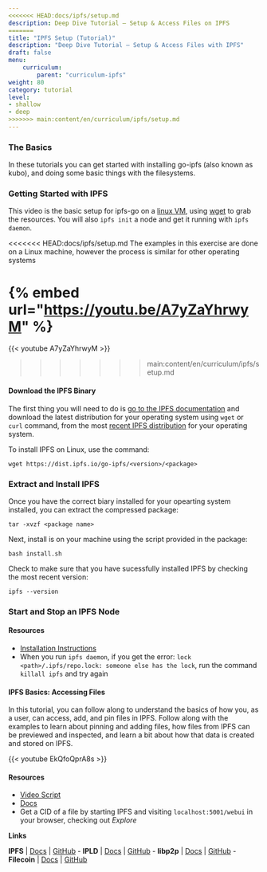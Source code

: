```yaml
---
<<<<<<< HEAD:docs/ipfs/setup.md
description: Deep Dive Tutorial – Setup & Access Files on IPFS
=======
title: "IPFS Setup (Tutorial)"
description: "Deep Dive Tutorial – Setup & Access Files with IPFS"
draft: false
menu:
    curriculum:
        parent: "curriculum-ipfs"
weight: 80
category: tutorial
level:
- shallow
- deep
>>>>>>> main:content/en/curriculum/ipfs/setup.md
---
```


### The Basics
In these tutorials you can get started with installing go-ipfs (also known as kubo), and doing some basic things with the filesystems.

### Getting Started with IPFS
This video is the basic setup for ipfs-go on a [linux VM](https://multipass.run/), using [wget](https://www.tecmint.com/install-wget-in-linux/) to grab the resources. You will also `ipfs init` a node and get it running with `ipfs daemon`.

<<<<<<< HEAD:docs/ipfs/setup.md
The examples in this exercise are done on a Linux machine, however the process is similar for other operating systems

{% embed url="https://youtu.be/A7yZaYhrwyM" %}
=======
{{< youtube A7yZaYhrwyM >}}
>>>>>>> main:content/en/curriculum/ipfs/setup.md

#### Download the IPFS Binary
The first thing you will need to do is [go to the IPFS documentation](https://docs.ipfs.io/install/command-line/#official-distributions) and download the latest distribution for your operating system using `wget` or `curl` command, from the most [recent IPFS distribution](https://dist.ipfs.io/#go-ipfs) for your operating system.

To install IPFS on Linux, use the command:

```shell
wget https://dist.ipfs.io/go-ipfs/<version>/<package>
```

### Extract and Install IPFS
Once you have the correct biary installed for your opearting system installed, you can extract the compressed package:

```shell
tar -xvzf <package name>
```

Next, install is on your machine using the script provided in the package:

```shell
bash install.sh
```

Check to make sure that you have sucessfully installed IPFS by checking the most recent version:

```shell
ipfs --version
```
<!-- Q. When you ran the command to check the IPFS version, did you get a confirmation that you had the most recent version of IPFS?
a. Yes (Correct)
b. No -->

### Start and Stop an IPFS Node


#### Resources
* [Installation Instructions](https://docs.ipfs.io/install/command-line/#system-requirements)
* When you run `ipfs daemon`, if you get the error: `lock <path>/.ipfs/repo.lock: someone else has the lock`, run the command `killall ipfs` and try again


#### IPFS Basics: Accessing Files
In this tutorial, you can follow along to understand the basics of how you, as a user, can access, add, and pin files in IPFS.  Follow along with the examples to learn about pinning and adding files, how files from IPFS can be previewed and inspected, and learn a bit about how that data is created and stored on IPFS.

{{< youtube EkQfoQprA8s >}}

#### Resources
* [Video Script](https://www.notion.so/protocollabs/Script-IPFS-Basics-Working-with-Files-in-IPFS-4102dc71f5dc4bf49b274bdfcee4c162)
* [Docs](https://docs.ipfs.io/how-to/command-line-quick-start/#take-your-node-online)
* Get a CID of a file by starting IPFS and visiting `localhost:5001/webui` in your browser, checking out _Explore_


**Links**

**IPFS** | [Docs](https://docs.ipfs.io) | [GitHub](https://github.com/ipfs) - **IPLD** | [Docs](https://ipld.io/docs/) | [GitHub](https://github.com/ipld) - **libp2p** | [Docs](https://docs.libp2p.io) | [GitHub](https://github.com/libp2p) - **Filecoin** | [Docs](https://docs.filecoin.io) | [GitHub](https://github.com/filecoin-project)